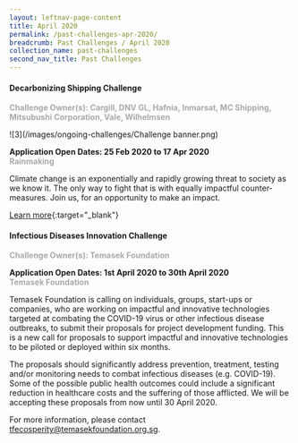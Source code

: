 ```yaml
---
layout: leftnav-page-content
title: April 2020
permalink: /past-challenges-apr-2020/
breadcrumb: Past Challenges / April 2020
collection_name: past-challenges
second_nav_title: Past Challenges
---
```

#### Decarbonizing Shipping Challenge 

<font color="#a9a9a9"><b>Challenge Owner(s): Cargill, DNV GL, Hafnia, Inmarsat, MC Shipping, Mitsubushi Corporation, Vale, Wilhelmsen</b></font>

![3](/images/ongoing-challenges/Challenge banner.png)

**Application Open Dates: 25 Feb 2020 to 17 Apr 2020**<br>
<font color=" #a9a9a9"><b>Rainmaking</b></font>

Climate change is an exponentially and rapidly growing threat to society as we know it. The only way to fight that is with equally impactful counter-measures. Join us, for an opportunity to make an impact.

[Learn more](https://decarb.tradewithimpact.com/){:target="_blank"}

#### Infectious Diseases Innovation Challenge

<font color="#a9a9a9"><b>Challenge Owner(s): Temasek Foundation </b></font>

**Application Open Dates: 1st April 2020 to 30th April 2020**<br>
<font color=" #a9a9a9"><b>Temasek Foundation</b></font>

Temasek Foundation is calling on individuals, groups, start-ups or companies, who are working on impactful and innovative technologies targeted at combating the COVID-19 virus or other infectious disease outbreaks, to submit their proposals for project development funding. This is a new call for proposals to support impactful and innovative technologies to be piloted or deployed within six months.
 
The proposals should significantly address prevention, treatment, testing and/or monitoring needs to combat infectious diseases (e.g. COVID-19). Some of the possible public health outcomes could include a significant reduction in healthcare costs and the suffering of those afflicted. We will be accepting these proposals from now until 30 April 2020.

For more information, please contact <tfecosperity@temasekfoundation.org.sg>.
